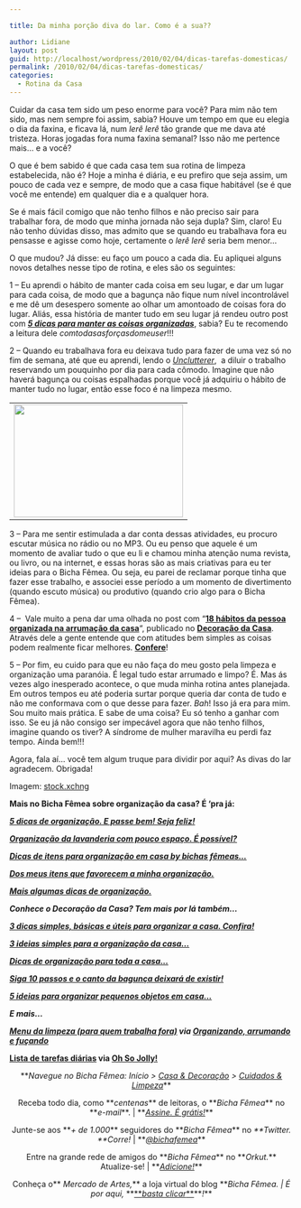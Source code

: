 ```yaml
---

title: Da minha porção diva do lar. Como é a sua??

author: Lidiane
layout: post
guid: http://localhost/wordpress/2010/02/04/dicas-tarefas-domesticas/
permalink: /2010/02/04/dicas-tarefas-domesticas/
categories:
  - Rotina da Casa
---
```

Cuidar da casa tem sido um peso enorme para você? Para mim não tem sido, mas nem sempre foi assim, sabia? Houve um tempo em que eu elegia o dia da faxina, e ficava lá, num _lerê lerê_ tão grande que me dava até tristeza. Horas jogadas fora numa faxina semanal? Isso não me pertence mais… e a você?

<!--more-->

O que é bem sabido é que cada casa tem sua rotina de limpeza estabelecida, não é? Hoje a minha é diária, e eu prefiro que seja assim, um pouco de cada vez e sempre, de modo que a casa fique habitável (se é que você me entende) em qualquer dia e a qualquer hora.

Se é mais fácil comigo que não tenho filhos e não preciso sair para trabalhar fora, de modo que minha jornada não seja dupla? Sim, claro! Eu não tenho dúvidas disso, mas admito que se quando eu trabalhava fora eu pensasse e agisse como hoje, certamente o _lerê lerê_ seria bem menor…

O que mudou? Já disse: eu faço um pouco a cada dia. Eu apliquei alguns novos detalhes nesse tipo de rotina, e eles são os seguintes:

1 – Eu aprendi o hábito de manter cada coisa em seu lugar, e dar um lugar para cada coisa, de modo que a bagunça não fique num nível incontrolável e me dê um desespero somente ao olhar um amontoado de coisas fora do lugar. Aliás, essa história de manter tudo em seu lugar já rendeu outro post com **_<a href="http://www.trololodemulher.com.br/2009/11/10/dicas-organizacao-casa/" target="_self">5 dicas para manter as coisas organizadas</a>_**, sabia? Eu te recomendo a leitura dele _comtodasasforçasdomeuser_!!!

2 – Quando eu trabalhava fora eu deixava tudo para fazer de uma vez só no fim de semana, até que eu aprendi, lendo o _<a href="http://unclutterer.com/" target="_blank">Unclutterer</a>_,  a diluir o trabalho reservando um pouquinho por dia para cada cômodo. Imagine que não haverá bagunça ou coisas espalhadas porque você já adquiriu o hábito de manter tudo no lugar, então esse foco é na limpeza mesmo.

<table align="center">
  <tr>
    <td>
      <a href="http://www.trololodemulher.com.br/blog/wp-content/uploads/2010/02/limpeza-da-casa-leve.jpg"><img class="aligncenter size-medium wp-image-4249" title="limpeza da casa leve" src="http://www.trololodemulher.com.br/blog/wp-content/uploads/2010/02/limpeza-da-casa-leve-300x200.jpg" alt="" width="300" height="200" /></a>
    </td>
  </tr>
</table>

3 – Para me sentir estimulada a dar conta dessas atividades, eu procuro escutar música no rádio ou no MP3. Ou eu penso que aquele é um momento de avaliar tudo o que eu li e chamou minha atenção numa revista, ou livro, ou na internet, e essas horas são as mais criativas para eu ter ideias para o Bicha Fêmea. Ou seja, eu parei de reclamar porque tinha que fazer esse trabalho, e associei esse período a um momento de divertimento (quando escuto música) ou produtivo (quando crio algo para o Bicha Fêmea).

4 –  Vale muito a pena dar uma olhada no post com &#8220;**<a href="http://www.decoracaodacasa.com/organizacao-da-casa/" target="_blank">18 hábitos da pessoa organizada na arrumação da casa</a>**&#8220;, publicado no **<a href="http://www.decoracaodacasa.com/" target="_blank">Decoração da Casa</a>**. Através dele a gente entende que com atitudes bem simples as coisas podem realmente ficar melhores. **<a href="http://www.decoracaodacasa.com/organizacao-da-casa/" target="_blank">Confere</a>**!

5 – Por fim, eu cuido para que eu não faça do meu gosto pela limpeza e organização uma paranóia. É legal tudo estar arrumado e limpo? É. Mas ás vezes algo inesperado acontece, o que muda minha rotina antes planejada. Em outros tempos eu até poderia surtar porque queria dar conta de tudo e não me conformava com o que desse para fazer. _Bah_! Isso já era para mim. Sou muito mais prática. E sabe de uma coisa? Eu só tenho a ganhar com isso. Se eu já não consigo ser impecável agora que não tenho filhos, imagine quando os tiver? A síndrome de mulher maravilha eu perdi faz tempo. Ainda bem!!!

Agora, fala aí… você tem algum truque para dividir por aqui? As divas do lar agradecem. Obrigada!

Imagem: <a href="http://www.sxc.hu/" target="_blank">stock.xchng</a>

**Mais no Bicha Fêmea sobre organização da casa? É &#8216;pra já:**

<a href="http://www.trololodemulher.com.br/2009/11/10/5-dicas-de-oganizao-e-passe-bem-seja-feliz/" target="_blank">**<em>5 dicas de organização. E passe bem! Seja feliz!</em>**</a>

**_<a href="http://www.trololodemulher.com.br/2010/04/14/organizacao-lavanderia-pequena/" target="_self">Organização da lavanderia com pouco espaço. É possível?</a>_**

**_<a href="http://www.trololodemulher.com.br/2010/01/21/dicas-de-itens-para-organizacao-em-casa-by-bichas-femeas%e2%80%a6/" target="_self">Dicas de itens para organização em casa by bichas fêmeas&#8230;</a>_**

**_<a href="http://www.trololodemulher.com.br/2010/01/19/dos-meus-itens-que-favorecem-minha-organizacao-qual-o-seu/" target="_self">Dos meus itens que favorecem a minha organização.</a>_**

**_<a href="http://www.trololodemulher.com.br/2009/05/04/dicas-organizacao/" target="_self">Mais algumas dicas de organização.</a>_**

**_Conhece o Decoração da Casa? Tem mais por lá também&#8230;_**

**_<a href="http://www.decoracaodacasa.com/dicas-para-organizar-a-casa/" target="_blank">3 dicas simples, básicas e úteis para organizar a casa. Confira!</a>_**

**_<a href="http://www.decoracaodacasa.com/ideias-organizacao-da-casa/" target="_blank">3 ideias simples para a organização da casa&#8230;</a>_**

**_<a href="http://www.decoracaodacasa.com/dicas-organizacao-da-casa/" target="_blank">Dicas de organização para toda a casa&#8230;</a>_**

**_<a href="http://www.decoracaodacasa.com/dicas-organizacao/" target="_blank">Siga 10 passos e o canto da bagunça deixará de existir!</a>_**

**_<a href="http://www.decoracaodacasa.com/ideias-organizacao-casa/" target="_blank">5 ideias para organizar pequenos objetos em casa&#8230;</a>_**

**_E mais&#8230;_**

**_<a href="http://www.organizandoarrumando.com/2010/02/menu-da-limpeza.html" target="_blank">Menu da limpeza (para quem trabalha fora)</a> via <a href="http://www.organizandoarrumando.com/" target="_blank">Organizando, arrumando e fuçando</a>_**

**<a href="http://www.ohsojolly.com/2010/01/lista-de-tarefas-diarias.html" target="_blank">Lista de tarefas diárias</a> via <a href="http://www.ohsojolly.com/" target="_blank">Oh So Jolly!</a>**

<p style="text-align: center;">
  **<em>Navegue no Bicha Fêmea: Início > <a href="http://www.trololodemulher.com.br/casaedecoracao/">Casa & Decoração</a> > <a href="http://www.trololodemulher.com.br/category/casa-cuidados-limpeza/">Cuidados & Limpeza</a></em>**
</p>

<p style="text-align: center;">
  Receba todo dia, como **<em>centenas</em>** de leitoras, o **<em>Bicha Fêmea</em>** no **<em>e-mail</em>**. | **<em><a href="http://feedburner.google.com/fb/a/mailverify?uri=blogbichafemea&loc=pt_BR">Assine. É grátis!</a></em>**
</p>

<p style="text-align: center;">
  Junte-se aos **<em>+ de 1.000</em>** seguidores do **<em>Bicha Fêmea</em>** no <em>**Twitter. **Corre!</em> | **<em><a href="http://twitter.com/bichafemea">@bichafemea</a></em>**
</p>

<p style="text-align: center;">
  Entre na grande rede de amigos do **<em>Bicha Fêmea</em>** no **<em>Orkut.</em>** Atualize-se! | **<em><a href="http://www.orkut.com.br/Main#Profile?uid=5161612886294499900">Adicione!</a></em>**
</p>

<p style="text-align: center;">
  Conheça o**<em> Mercado de Artes,</em>** a loja virtual do blog **<em>Bicha Fêmea. | É por aqui, </em>**<a href="http://www.trololodemulher.com.br/loja/">**<em>basta clicar</em>**</a>**<em>!</em>**
</p>